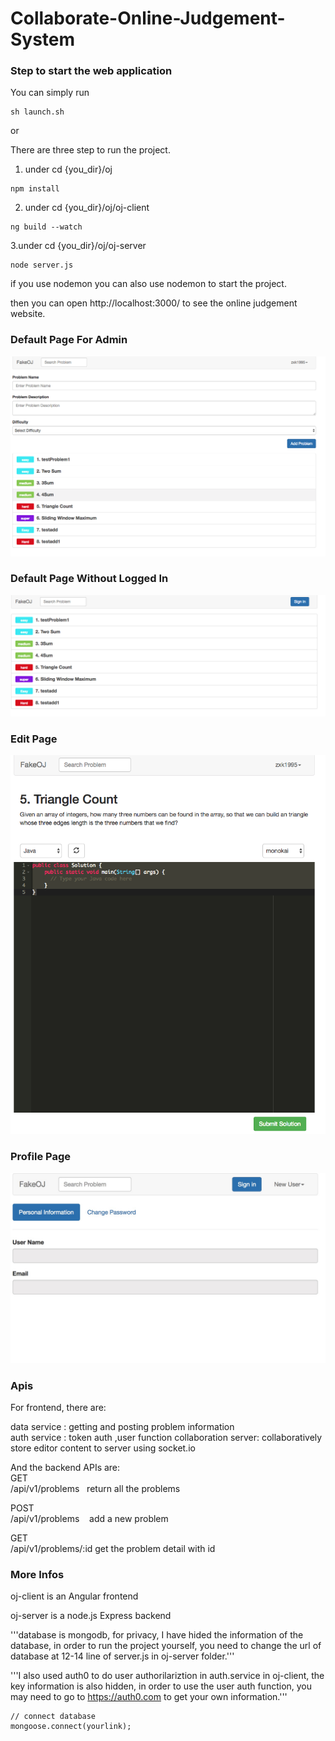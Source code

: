 # Collaborate-Online-Judgement-System

### Step to start the web application  

You can simply run  
```
sh launch.sh
```
or   

There are three step to run the project.
 
1. under cd {you_dir}/oj   
```
npm install
```
2. under cd {you_dir}/oj/oj-client
```
ng build --watch
```
3.under cd {you_dir}/oj/oj-server
```
node server.js
```
if you use nodemon you can also use nodemon to start the project.


then you can open http://localhost:3000/  to see the online judgement website.

### Default Page For Admin  
![Preview](./previews/Logged-In.png)
### Default Page Without Logged In  
![Preview](./previews/New-User.png)  
### Edit Page    
![Preview](./previews/editor-preview.png)    
### Profile Page  
![Preview](./previews/UserProfilePage.jpeg)  

### Apis  

For frontend, there are:  

data service :  getting and posting problem information  
auth service :  token auth ,user function
collaboration server: collaboratively store editor content to server using socket.io   

And the backend APIs are:  
GET  
/api/v1/problems    return all the problems  

POST  
/api/v1/problems    add a new problem  

GET  
/api/v1/problems/:id get the problem detail with id

### More Infos
 
 oj-client is an Angular frontend
 
 oj-server is a node.js Express backend
 
 '''database is mongodb, for privacy, I have hided the information of the database, in order to run the project yourself, you need to change the url of database at 12-14 line of server.js in oj-server folder.'''
 
 '''I also used auth0 to do user authorilariztion in auth.service in oj-client, the key information is also hidden, in order to use the user auth function, you may need to go to https://auth0.com to get your own information.'''
 
 ```
 // connect database
mongoose.connect(yourlink);
 ```
